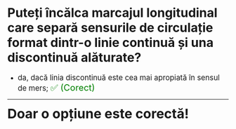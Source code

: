 # Puteți încălca marcajul longitudinal care separă sensurile de circulație format dintr-o linie continuă și una discontinuă alăturate?

- <span style="font-size: larger;">da, dacă linia discontinuă este cea mai apropiată în sensul de mers; <span style="color: green; font-size: larger;">✅ (Corect)</span></span>

---

<span style="font-size: 30px; font-weight: bold;">**Doar o opțiune este corectă!**</span>